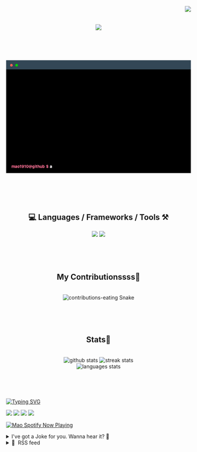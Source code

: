 <!-- VISITOR BADGE -->
<!-- https://github.com/hehuapei/visitor-badge -->

<img align="right" src="https://visitor-badge.laobi.icu/badge?page_id=mao1910.mao1910&left_color=%2379DAF9&right_color=%23FE6E96" />


<!-- TYPING SVG -->
<!-- https://github.com/DenverCoder1/readme-typing-svg -->

<h1 align="center">
    <img src="https://readme-typing-svg.herokuapp.com/?font=Righteous&size=35&center=true&vCenter=true&width=500&height=70&color=FE6E96&font=poppins&duration=5000&lines=Hi+There!+👋;+I'm+Mao!;" />
</h1>

<br/>

<!-- CODE/TERMINAL ABOUT ME -->
<h1 align="center">
<img src="./assets/terminal-5.gif" alt="Terminal" />
</h1>

<br/><br/><br/>


<!-- TECHNOLOGIES LOGOS -->
<!-- https://github.com/tandpfun/skill-icons -->

<h2 align="center">💻 Languages / Frameworks / Tools ⚒️</h2>
<div align="center">
    <img src="https://skillicons.dev/icons?i=javascript,typescript,angular,react,html,css,scss,bootstrap,cs,java,spring" />
    <img src="https://skillicons.dev/icons?i=flutter,firebase,supabase,mysql,git,github,gitlab,vscode,idea,maven,figma" />
</div>

<br/><br/><br/>


<!-- CONTRIBUTIONS SNAKE GAME -->
<!-- https://github.com/Platane/snk -->

<div align="center">
  <h2> My Contributionssss🐍 </h2>
  <br>
  <img alt="contributions-eating Snake" src="https://raw.githubusercontent.com/mao1910/mao1910/output/github-contribution-grid-snake.svg" />

  <!-- Four lines below suggested by Planate for Dark mode-->
  <picture>
  <source media="(prefers-color-scheme: dark)" srcset="github-snake-dark.svg" />
  <source media="(prefers-color-scheme: light)" srcset="github-snake.svg" />
  </picture>
  
  <br/><br/><br/>
</div>


<!-- GITHUB STATS -->
<!-- https://github.com/DenverCoder1/github-readme-streak-stats -->
<!-- https://github.com/anuraghazra/github-readme-stats -->
<!-- https://github-readme-stats-mao1910.vercel.app/ My own Vercel deployment-->

<h2 align="center"> Stats📝 </h2>
  <br>
<div align=center>
  <img width=429 src="https://github-readme-stats-mao1910.vercel.app/api?username=mao1910&count_private=true&show_icons=true&theme=dracula&rank_icon=github&hide=contribs&border_radius=10&border_color=79DAF9" alt="github stats"/>
  <img width=396 src="https://streak-stats.demolab.com/?user=mao1910&count_private=true&theme=dracula&currStreakNum=79DAF9&currStreakLabel=FE6E96&border_radius=10&border=79DAF9" alt="streak stats"/>
  <br/>
  <img src="https://github-readme-stats-mao1910.vercel.app/api/top-langs/?username=mao1910&layout=compact&theme=dracula&border_radius=10&size_weight=0.5&count_weight=0.5&border_color=79DAF9" alt="languages stats" />
</div>

<br/><br/><br/>


<!-- FOOTER -->
<!-- https://github.com/DenverCoder1/readme-typing-svg -->
<!-- https://readme-typing-svg.demolab.com/demo/ -->

<a href="https://git.io/typing-svg"><img src="https://readme-typing-svg.demolab.com?font=Poppins&pause=1000&color=FE6E96&width=535&lines=Thanks+for+dropping+by!;Feel+free+to+check+any+of+the+Socials+below+%F0%9F%91%87;Or+the+Joke+Of+The+Day+if+you're+down+for+a+giggle+%F0%9F%98%9D;Hope+to+see+you+again+%F0%9F%91%8A;Uh%3F+You're+still+here%3F;Well...+I'm+running+out+of+things+to+say...;Tell+you+what%2C+due+to+your+effort+and+perseverance%2C;I+shall+present+you+with+a+short+poem%3A;%22To+code%2C+or+not+to+code%2C+that+is+the+question%3A;Whether+'tis+nobler+in+the+IDE+to+debug;The+errors+and+issues+of+outrageous+software%2C;Or+to+take+up+the+keyboard+against+a+sea+of+bugs;And+by+coding%2C+end+them.%22;by+William+Shakespeare%2C+probably.+;Pretty+sure+that's+Hamlet's.;Alrighty%2C+this+has+been+fun.;But+I'll+restart+the+loop+now...+see+ya+soon!" alt="Typing SVG" /></a>


<!--  SOCIAL NETWORKS -->
<!-- https://github.com/alexandresanlim/Badges4-README.md-Profile -->

  <div> 
    <a href="https://www.deviantart.com/madeinkobaia/art/my-profile-is-under-construction-265626465" target="_blank"><img src="https://img.shields.io/badge/-LinkedIn-%230077B5?style=for-the-badge&logo=linkedin&logoColor=white" target="_blank"></a> <!-- ADD LINKEDIN PROFILE -->
    <a href = "https://www.nicepng.com/ourpic/u2q8o0t4t4r5o0r5_website-under-construction-png-graphic-transparent-website-under/"><img src="https://img.shields.io/badge/Portfolio-4285F4?style=for-the-badge&logo=Google-chrome&logoColor=white" target="_blank"></a> <!-- ADD PORTFOLIO WEBSITE -->
    <a href="https://discord.gg" target="_blank"><img src="https://img.shields.io/badge/Discord-7289DA?style=for-the-badge&logo=discord&logoColor=white" target="_blank"></a> <!-- ADD DISCORD -->
    <a href = "mailto:mao1910dev@gmail.com"><img src="https://img.shields.io/badge/Gmail-D14836?style=for-the-badge&logo=gmail&logoColor=white" target="_blank"></a>
  </div>


<!-- SPOTIFY PLAYING-->
<!-- https://github.com/novatorem/novatorem -->
<!-- https://spotify-now-playing-novatorem-git-main-mao1910.vercel.app/ My own Vercel deployment-->

[<img width=438px src="https://spotify-now-playing-git-main-mao1910.vercel.app//api/spotify/?border_color=FE6E96" alt="Mao Spotify Now Playing" />](https://open.spotify.com/user/31542et242zglhf42ydrtqgvuvde)


<!-- JOKE OF THE DAY -->
<!-- https://github.com/ABSphreak/readme-jokes -->
<!-- https://readme-jokes-git-master-mao1910.vercel.app/ My own Vercel deployment-->

<details>
<summary>I've got a Joke for you. Wanna hear it? 🙈</summary>

<br/>

 <tr>
 <td style="padding-top:4px"><img src = "https://readme-jokes-git-master-mao1910.vercel.app/api?&theme=dracula"></td>
 </tr>

</details>


<!-- RSS FEED -->
<!-- https://github.com/gautamkrishnar/blog-post-workflow -->

<details>
<summary>📕 &nbsp;RSS feed</summary>

<br/>

<!-- BLOG-POST-LIST:START -->
 #### - [What's new in Novu 0.19?](https://dev.to/novu/whats-new-in-novu-019-1pcc) 
 <details><summary>Article</summary> <p><strong>TL;DR:</strong> All you need to know about the latest Novu 0.19.0 release. Multi-tenancy management, bulk subscriber creation, override layouts and more!</p>

<h2>
  
  
  0.19 Release Updates
</h2>

<p>We're eager to showcase the latest features in our most recent release. Let's dive in and discover what's in store for you!</p>

<p><a href="https://res.cloudinary.com/practicaldev/image/fetch/s--4MlQCGXY--/c_limit%2Cf_auto%2Cfl_progressive%2Cq_auto%2Cw_800/https://github.com/novuhq/novu/assets/2946769/38f8c51d-4cf0-4789-93eb-e29d87df3e06" class="article-body-image-wrapper"><img src="https://res.cloudinary.com/practicaldev/image/fetch/s--4MlQCGXY--/c_limit%2Cf_auto%2Cfl_progressive%2Cq_auto%2Cw_800/https://github.com/novuhq/novu/assets/2946769/38f8c51d-4cf0-4789-93eb-e29d87df3e06" alt="giphy (2) (1)" width="500" height="280"></a></p>

<h2>
  
  
  Multi-tenancy Management
</h2>

<p>We are stoked to let you know that you can now manage tenants from the <a href="https://web.novu.co/tenants">UI</a> (Novu’s dashboard) and the <a href="[https://api.novu.co/api#/Tenants](https://api.novu.co/api#/Tenants)">API</a>.</p>

<p><a href="https://res.cloudinary.com/practicaldev/image/fetch/s--feVyJ6s2--/c_limit%2Cf_auto%2Cfl_progressive%2Cq_auto%2Cw_800/https://github.com/novuhq/novu/assets/2946769/85bd75ef-0b24-492b-8186-2365197302ff" class="article-body-image-wrapper"><img src="https://res.cloudinary.com/practicaldev/image/fetch/s--feVyJ6s2--/c_limit%2Cf_auto%2Cfl_progressive%2Cq_auto%2Cw_800/https://github.com/novuhq/novu/assets/2946769/85bd75ef-0b24-492b-8186-2365197302ff" alt="tenants-management (1)" width="800" height="568"></a></p>

<p>Self-hosted users need to add and turn on the <code>IS_MULTI_TENANCY_ENABLED</code> env flag to be able to manage tenants in their Novu installation.</p>

<h2>
  
  
  Tenants Usage in Workflows as Variables
</h2>

<p>With tenants feature now generally available, there are different ways you’ll be able to use it in your app depending on your use case.</p>

<p>One of those ways is using it as variables in your workflows and triggers. When triggering a notification using the events trigger endpoint, you can pass in a tenant property as a parameter like so:<br>
</p>

<div class="highlight js-code-highlight">
<pre class="highlight jsx"><code><span class="k">import</span> <span class="p">{</span> <span class="nx">Novu</span> <span class="p">}</span> <span class="k">from</span> <span class="dl">'</span><span class="s1">@novu/node</span><span class="dl">'</span><span class="p">;</span>

<span class="kd">const</span> <span class="nx">novu</span> <span class="o">=</span> <span class="k">new</span> <span class="nx">Novu</span><span class="p">(</span><span class="nx">process</span><span class="p">.</span><span class="nx">env</span><span class="p">.</span><span class="nx">NOVU_API_KEY</span><span class="p">);</span>

<span class="k">await</span> <span class="nx">novu</span><span class="p">.</span><span class="nx">trigger</span><span class="p">(</span><span class="dl">'</span><span class="s1">&lt;WORKFLOW_TRIGGER_ID&gt;</span><span class="dl">'</span><span class="p">,</span>
  <span class="p">{</span>
    <span class="na">to</span><span class="p">:</span> <span class="p">{</span>
      <span class="na">subscriberId</span><span class="p">:</span> <span class="dl">'</span><span class="s1">&lt;UNIQUE_SUBSCRIBER_IDENTIFIER&gt;</span><span class="dl">'</span><span class="p">,</span>
      <span class="na">email</span><span class="p">:</span> <span class="dl">'</span><span class="s1">john@doemail.com</span><span class="dl">'</span><span class="p">,</span>
      <span class="na">firstName</span><span class="p">:</span> <span class="dl">'</span><span class="s1">John</span><span class="dl">'</span><span class="p">,</span>
      <span class="na">lastName</span><span class="p">:</span> <span class="dl">'</span><span class="s1">Doe</span><span class="dl">'</span><span class="p">,</span>
    <span class="p">},</span>
    <span class="na">payload</span><span class="p">:</span> <span class="p">{</span>
      <span class="na">name</span><span class="p">:</span> <span class="dl">"</span><span class="s2">Hello World</span><span class="dl">"</span><span class="p">,</span>
      <span class="na">organization</span><span class="p">:</span> <span class="p">{</span>
        <span class="na">logo</span><span class="p">:</span> <span class="dl">'</span><span class="s1">https://happycorp.com/logo.png</span><span class="dl">'</span><span class="p">,</span>
      <span class="p">},</span>
    <span class="p">},</span>
     <span class="na">actor</span><span class="p">:</span> <span class="dl">"</span><span class="s2">actorId</span><span class="dl">"</span>
   <span class="na">tenant</span><span class="p">:</span> <span class="dl">"</span><span class="s2">tenantIdentifier</span><span class="dl">"</span>
  <span class="p">}</span>
<span class="p">);</span>
</code></pre>

</div>



<p><em>passing in tenant property when triggering a notification</em></p>

<p>The tenant can also be accessed in a workflow template like so:<br>
</p>

<div class="highlight js-code-highlight">
<pre class="highlight jsx"><code><span class="p">{{</span> <span class="nx">tenant</span><span class="p">.</span><span class="nx">data</span><span class="p">.</span><span class="nx">logo</span> <span class="p">}}</span>
</code></pre>

</div>



<p><em>accessing tenant properties in a workflow</em></p>

<h2>
  
  
  Bulk Subscriber Creation
</h2>

<p>This release also ships the wildly requested “bulk subscriber creation.” You’ll be able to create subscribers in bulk (up to 500 at once) using an <a href="https://docs.novu.co/api-reference/subscribers/bulk-create-subscribers">API endpoint</a>.</p>

<p><strong>Note:</strong> The bulk API is limited to 500 subscribers per request.<br>
</p>

<div class="highlight js-code-highlight">
<pre class="highlight jsx"><code><span class="k">await</span> <span class="nx">novu</span><span class="p">.</span><span class="nx">subscribers</span><span class="p">.</span><span class="nx">bulkCreate</span><span class="p">([</span>
      <span class="p">{</span>
        <span class="na">subscriberId</span><span class="p">:</span> <span class="dl">'</span><span class="s1">test-subscriber-1</span><span class="dl">'</span><span class="p">,</span>
        <span class="na">email</span><span class="p">:</span> <span class="dl">'</span><span class="s1">test-user@sd.com</span><span class="dl">'</span><span class="p">,</span>
        <span class="na">firstName</span><span class="p">:</span> <span class="dl">'</span><span class="s1">subscriber-1</span><span class="dl">'</span><span class="p">,</span>
        <span class="na">lastName</span><span class="p">:</span> <span class="dl">'</span><span class="s1">test-1</span><span class="dl">'</span><span class="p">,</span>
      <span class="p">},</span>
      <span class="p">{</span>
        <span class="na">subscriberId</span><span class="p">:</span> <span class="dl">'</span><span class="s1">test-subscriber-2</span><span class="dl">'</span><span class="p">,</span>
        <span class="na">email</span><span class="p">:</span> <span class="dl">'</span><span class="s1">test-user-2@sd.com</span><span class="dl">'</span><span class="p">,</span>
        <span class="na">firstName</span><span class="p">:</span> <span class="dl">'</span><span class="s1">subscriber-2</span><span class="dl">'</span><span class="p">,</span>
        <span class="na">lastName</span><span class="p">:</span> <span class="dl">'</span><span class="s1">test-2</span><span class="dl">'</span><span class="p">,</span>
      <span class="p">},</span>
      <span class="p">{</span>
        <span class="na">subscriberId</span><span class="p">:</span> <span class="dl">'</span><span class="s1">test-subscriber-3</span><span class="dl">'</span><span class="p">,</span>
      <span class="p">},</span>
    <span class="p">]);</span>
</code></pre>

</div>



<h2>
  
  
  Addition of Tags in Workflow Settings
</h2>

<p>We have added the ability to use tags in the workflow settings screen. </p>

<p>This change allows use cases where you need to group multiple workflows under the same tag, and then use it to filter subscriber preferences for example.</p>

<p><a href="https://res.cloudinary.com/practicaldev/image/fetch/s--yMEJQjg1--/c_limit%2Cf_auto%2Cfl_progressive%2Cq_auto%2Cw_800/https://github.com/novuhq/novu/assets/2946769/da0d5cf7-a471-41f4-a41d-c0bbac68b88b" class="article-body-image-wrapper"><img src="https://res.cloudinary.com/practicaldev/image/fetch/s--yMEJQjg1--/c_limit%2Cf_auto%2Cfl_progressive%2Cq_auto%2Cw_800/https://github.com/novuhq/novu/assets/2946769/da0d5cf7-a471-41f4-a41d-c0bbac68b88b" alt="taggs-workflow-settings (1)" width="800" height="477"></a></p>

<h2>
  
  
  Allow Override layout On Trigger
</h2>

<p>To override your assigned layout during a trigger event use the <code>layoutIdentifier</code> property, the layout specified will be used for all emails in the context of that trigger event.<br>
</p>

<div class="highlight js-code-highlight">
<pre class="highlight jsx"><code><span class="k">import</span> <span class="p">{</span> <span class="nx">Novu</span> <span class="p">}</span> <span class="k">from</span> <span class="dl">'</span><span class="s1">@novu/node</span><span class="dl">'</span><span class="p">;</span>

<span class="kd">const</span> <span class="nx">novu</span> <span class="o">=</span> <span class="k">new</span> <span class="nx">Novu</span><span class="p">(</span><span class="dl">'</span><span class="s1">&lt;NOVU_API_KEY&gt;</span><span class="dl">'</span><span class="p">);</span>

<span class="nx">novu</span><span class="p">.</span><span class="nx">trigger</span><span class="p">(</span><span class="dl">'</span><span class="s1">workflow-identifier</span><span class="dl">'</span><span class="p">,</span> <span class="p">{</span>
  <span class="na">to</span><span class="p">:</span> <span class="p">{</span>
    <span class="na">subscriberId</span><span class="p">:</span> <span class="dl">'</span><span class="s1">...</span><span class="dl">'</span><span class="p">,</span>
  <span class="p">},</span>
  <span class="na">payload</span><span class="p">:</span> <span class="p">{</span>
    <span class="na">attachments</span><span class="p">:</span> <span class="p">[</span>
      <span class="p">{</span>
        <span class="na">file</span><span class="p">:</span> <span class="nx">fs</span><span class="p">.</span><span class="nx">readFileSync</span><span class="p">(</span><span class="nx">__dirname</span> <span class="o">+</span> <span class="dl">'</span><span class="s1">/data/test.jpeg</span><span class="dl">'</span><span class="p">),</span>
        <span class="na">name</span><span class="p">:</span> <span class="dl">'</span><span class="s1">test.jpeg</span><span class="dl">'</span><span class="p">,</span>
        <span class="na">mime</span><span class="p">:</span> <span class="dl">'</span><span class="s1">image/jpg</span><span class="dl">'</span><span class="p">,</span>
      <span class="p">},</span>
    <span class="p">],</span>
  <span class="p">},</span>
  <span class="na">overrides</span><span class="p">:</span> <span class="p">{</span>
    <span class="na">layoutIdentifier</span><span class="p">:</span> <span class="dl">'</span><span class="s1">your-layout-identifier</span><span class="dl">'</span><span class="p">,</span>
  <span class="p">},</span>
<span class="p">});</span>

</code></pre>

</div>



<h2>
  
  
  Show Primary Providers on Workflow Nodes
</h2>

<p>Now you can see the primary provider of a channel in the nodes that show on the workflow editor. This gives you more context and better identification without extra clicks!</p>

<p><a href="https://res.cloudinary.com/practicaldev/image/fetch/s--Img9lYhG--/c_limit%2Cf_auto%2Cfl_progressive%2Cq_auto%2Cw_800/https://github.com/novuhq/novu/assets/2946769/b6b56afd-76aa-40ee-976b-01ca12ddfb42" class="article-body-image-wrapper"><img src="https://res.cloudinary.com/practicaldev/image/fetch/s--Img9lYhG--/c_limit%2Cf_auto%2Cfl_progressive%2Cq_auto%2Cw_800/https://github.com/novuhq/novu/assets/2946769/b6b56afd-76aa-40ee-976b-01ca12ddfb42" alt="Screenshot 2023-09-11 at 16 11 03" width="800" height="450"></a></p>

<h2>
  
  
  Enhanced Workflow Nodes Misconfiguration Error
</h2>

<p>Nodes and workflows will now display mis-configured workflows on the dashboard like so:</p>

<p><a href="https://res.cloudinary.com/practicaldev/image/fetch/s--wB6Wazj8--/c_limit%2Cf_auto%2Cfl_progressive%2Cq_auto%2Cw_800/https://github.com/novuhq/novu/assets/2946769/b96744f5-2978-4716-8564-82284c89701f" class="article-body-image-wrapper"><img src="https://res.cloudinary.com/practicaldev/image/fetch/s--wB6Wazj8--/c_limit%2Cf_auto%2Cfl_progressive%2Cq_auto%2Cw_800/https://github.com/novuhq/novu/assets/2946769/b96744f5-2978-4716-8564-82284c89701f" alt="Screenshot 2023-09-11 at 16 20 25" width="800" height="430"></a></p>

<h2>
  
  
  All Changes
</h2>

<p>You can find the full changelog on <a href="https://github.com/novuhq/novu/compare/v0.18.0...v0.19.0">GitHub</a>.</p>

<h2>
  
  
  Supercharged Docs
</h2>

<p>We revamped and rewrote our <a href="https://docs.novu.co">docs</a> to be better, faster and easily searchable. </p>

<p>With the <a href="https://docs.novu.co">new docs</a>, you can hit the ground running with the API endpoints directly from the <a href="https://docs.novu.co/api-reference/events/trigger-event">API reference</a> pages. </p>

<p>Please explore and give us your feedback. </p>

<h2>
  
  
  Conclusion
</h2>

<p><a href="https://web.novu.co">Sign up on Novu</a>, try it out &amp; let me know what you think about the new changes in the comments section.</p>

<p>If you want to contribute to OSS and make an impact, I believe it is a <a href="https://github.com/novuhq/novu">great place to start</a> &amp; build out amazing things.</p>

<p>Oh, remember to star the repo as well.🤩 See you in the next release! 🚀</p>

 </details> 
 <hr /> 

 #### - [Testμ 2023: Highlights From Day 2](https://dev.to/lambdatest/testm-2023-highlights-from-day-2-513p) 
 <details><summary>Article</summary> <p>At the end of Day 2 of the TestMu Conference 2023, we reflect on a day filled with learning and inspiration. From the first session to the final chat exchange, we experienced innovation and togetherness. Throughout the day, we explored various aspects of testing, including AI’s impact and automation’s development, led by industry experts. These discussions have left a lasting impact, inspiring us beyond our screens.</p>

<p>We’re ready to carry its lessons and inspiration as we conclude this exceptional day. The connections we’ve made and the insights we’ve gained will shape the path ahead, allowing us to shape the future of testing.</p>

<p>Let’s see some highlights from Day 2 of the TestMu Conference 2023.</p>

<h2>
  
  
  Welcome Note: Day 2 by Manoj Kumar
</h2>

<p><a href="https://in.linkedin.com/in/manoj9788">Manoj Kumar</a> greeted all the speakers and attendees with a warm welcome, infusing everyone with excitement as we were on the brink of commencing Day 2 of TestMu 2023.</p>

<p>As we delve into Day 2, everyone is encouraged to prepare for an even more captivating array of talks, sessions, and discussions. The schedule features various intriguing topics and esteemed speakers, including Maaret Pyhäjärvi, Paul Grizzaffi, Andrew Knight, Mathias Bynens, Christian Bromann, and our keynote speaker, Mahesh Venkataraman. The anticipation is palpable for the exclusive preview of the “Future of Quality Assurance” survey, reflecting the collective insights of our community and underscoring the significance of collaboration and shared viewpoints.</p>

<p>Regardless of whether attendees are seasoned testing professionals or embarking on their journey, the event promised something for everyone. The expectation was for further enlightening talks that delve deeper into the testing domain, panel discussions that explore diverse perspectives, and sessions meticulously designed to provide tangible takeaways, enhancing the attendees’ testing practices.</p>

<p>The contests, certification marathons, and #LambdaTestYourApps challenges were compelling opportunities to showcase your abilities and gain prominence in this dynamic community.</p>

<h2>
  
  
  Expanding the Horizon of Innovation in Testing by Mahesh Venkataraman
</h2>

<p>Over the last twenty years, there has been a significant transformation in testing processes and technology. However, the concept of innovative testing has revolved chiefly around test automation. Recently, AI-driven testing has gained popularity. But should innovation in testing be limited to only automation or AI-driven methods? Sometimes, the most valuable ideas come from outside the industry. Can we find inspiration from how other fields have transformed their products and practices? Can we extract and apply their core principles to testing?</p>

<p>This session by Mahesh encouraged contemplation by delving into how we can reshape, rethink, and reposition testing for the benefit of all stakeholders. By scrutinizing the challenges encountered in contemporary software delivery and capitalizing on innovation principles borrowed from various domains, we can visualize a testing future that adds extra value to everyone involved.</p>

<p><strong>Key Takeaways:</strong> Understanding the implicit and explicit challenges facing modern software delivery and how generic innovation principles can be applied to bring about a win-win for all — opening new career pathways for practitioners, creating business value for customers, and generating new revenue streams for tools and service providers.</p>

<p><strong>About the Speaker:</strong></p>

<p>With more than 34 years of experience in the Information Technology sector, <a href="https://in.linkedin.com/in/maheshvenkataraman">Mahesh Venkataraman</a> has held diverse roles encompassing technology management, service management, and business management.</p>

<h2>
  
  
  Panel Discussion: Evolution of Testing in the Age of DevOps
</h2>

<p>Software engineering teams have warmly embraced DevOps to achieve intelligent, swift, and daily shipping. Yet, the question remains: Does this guarantee confident shipping? Amid the DevOps era, continuous testing offers solutions and hurdles as testing methodologies evolve.</p>

<p>Our distinguished panel of industry luminaries engaged in a conversation about this evolution, shedding light on their contributions to aiding clients in overhauling their testing approaches through DevOps.</p>

<p>With approximately twenty years of software testing experience, <a href="https://in.linkedin.com/in/asmita-parab">Asmita Parab</a> is a seasoned professional dedicated to ensuring the delivery of top-notch software products. As Head of Testing at UST Product Engineering, she leads a team of skilled professionals, driving excellence in testing practices and guaranteeing software application reliability. Committed to continuous improvement, she stays updated with emerging testing trends, shaping industry best practices within the organization. Asmita’s expertise ensures high-quality standards for customers and organizational growth.</p>

<p><strong>About Panelists:</strong></p>

<ul>
<li><p>A Business and Technology leadership veteran with over two decades of experience, <a href="https://in.linkedin.com/in/bhushan-bagi-317103105">Bhushan Bagi</a> excels in scaling businesses and fostering high-performance teams. Currently overseeing Business for Quality Engineering at Wipro, he spearheads various aspects from Go-to-Market strategies to industry engagement. Bhushan’s transformational expertise spans multiple domains, making him a sought-after consultant for business and technology growth.</p></li>
<li><p><a href="https://ca.linkedin.com/in/harleen-bedi">Harleen Bedi</a>, a senior IT consultant, specializes in developing and selling IT offerings related to quality engineering and emerging technologies. She crafts and deploys QE strategies and innovations for enterprises, driving business objectives for clients. With her focus on AI, Cloud, Big Data, and more, Harleen is pivotal in aligning technology advancements with quality engineering.</p></li>
<li><p><a href="https://in.linkedin.com/in/mallika-fernandes">Mallika Fernandes</a> is an IT leader with an impressive 24-year innovation journey. As part of the Cloud First group at Accenture, she leads Quality Engineering innovation and automation, holding eleven patents for her pioneering work. Her passion for AI/ML and Cloud Quality transformation is reflected in her contributions.</p></li>
<li><p><a href="https://www.linkedin.com/in/vikul">Vikul Gupta</a>, the Head of NextGen CoE at Qualitest, a modern quality engineering company, boasts over twenty years of experience with Tier 1 companies. His expertise spans quality engineering transformation, NextGen solutions, and co-innovation with partners worldwide. With a robust technological background encompassing AI/ML, DevOps, Cloud, and more, Vikul brings domain-specific insights to the forefront of his leadership roles.</p></li>
</ul>

<h2>
  
  
  My Crafting Project Became a Critical Infrastructure by Elizabeth Zagroba
</h2>

<p>Frustrated with the usual testing process, Elizabeth developed an APIs Python script, built and deployed the app, and printed updates in the terminal. Initially addressing my immediate needs, it unexpectedly automated a manual step in our release process.</p>

<p>Other teams adopted it, expanding its functionality. She managed code submissions, even those she disagreed with, to keep things unblocked. Eventually, maintaining the code became burdensome, and she stopped. However, renewed interest sparked when a merge request came in, leading to collaborative improvements and the addition of tests. This rejuvenated her enthusiasm for maintaining the script, which had grown into a vital piece of infrastructure.</p>

<p><strong>Key Takeaways:</strong></p>

<ul>
<li><p>Good collaboration takes time and energy.</p></li>
<li><p>Small things for one use can grow into bigger things with many benefits.</p></li>
<li><p>Pick up the work for the skills you want to build.</p></li>
</ul>

<p><strong>About the Speaker:</strong><br>
<a href="https://nl.linkedin.com/in/ezagroba">Elizabeth</a> serves as the Quality Lead at Mendix in The Netherlands. Her role involves enhancing exploratory testing by orchestrating collaborative “mob” testing sessions, effectively addressing gaps, and ensuring that the “it should just work” principle holds true. She fosters a shared comprehension of projects, offers critical insights, and supports team members beyond formal management channels. Additionally, she adeptly crafts API tests and communicates proficiently in English, making her a key asset in ensuring quality and cohesion within the team.</p>

<h2>
  
  
  Let’s Play Rhetoric for All Things Testing by Maaret Pyhäjärvi
</h2>

<p>Remote screen sharing offers the platform for engaging in the intriguing Public Speaking Game called Rhetoric. In that adapted version, willing volunteers had the chance to take part during the session’s time frame, delivering concise two-minute talks focused on diverse testing aspects. Guided by dice rolls, players encountered a variety of speaking challenges.</p>

<ul>
<li><p><strong>TOPIC:</strong> Presented a framing word and six constraints to tailor the talk’s style.</p></li>
<li><p><strong>CHALLENGE:</strong> Introduced specific speaking constraints.</p></li>
<li><p><strong>QUESTION:</strong> Supplied audience prompts paired with six constraints.</p></li>
<li><p><strong>REFLECTION:</strong> Granted the opportunity to speak freely on any topic.</p></li>
<li><p><strong>CHOICE:</strong> Allowed participants to select from any of the four options mentioned.</p></li>
</ul>

<p><strong>About the Speaker:</strong><br>
In the past, <a href="https://fi.linkedin.com/in/maaret">Maaret Pyhäjärvi</a> showcased her expertise as an exceptional exploratory tester while holding the role of Development Manager at Vaisala. She displayed proficiency as a tester, (polyglot) programmer, speaker, author, and community facilitator.</p>

<h2>
  
  
  Staying Ahead In The Tech World by Rahul Parwal and Ajay Balamurugadas
</h2>

<p>During rapid technological changes, maintaining a competitive edge demands continuous updates. This talk delved into strategies that honed testing skills:</p>

<ul>
<li><p><strong>Building Your Toolkit:</strong> Understanding the value of a versatile toolkit and mastering tool selection amidst many options.</p></li>
<li><p><strong>Leveraging Social Media:</strong> Discovering how staying informed through social platforms amplifies professional prowess.</p></li>
<li><p><strong>Unlocking Automation:</strong> Exploring automation’s role, not solely in testing but also in daily tasks via micro tools.</p></li>
<li><p><strong>Personal Insights:</strong> Gaining pragmatic insights from speakers’ experiences in tool selection and testing.</p></li>
</ul>

<p><strong>Key Takeaways:</strong></p>

<ul>
<li><p><strong>Toolkit Significance:</strong> Learn to create a comprehensive toolkit with fitting tools.</p></li>
<li><p><strong>Social Media’s Edge:</strong> Uncover how staying connected online enhances your testing prowess.</p></li>
<li><p><strong>Automation Unveiled:</strong> Embrace automation’s power using micro tools.</p></li>
<li><p><strong>Practical Insights:</strong> Benefit from firsthand insights to thrive in the testing tech landscape.</p></li>
</ul>

<p><strong>About Speakers:</strong></p>

<ul>
<li><p><a href="https://in.linkedin.com/in/ajaybalamurugadas">Ajay Balamurugadas</a>, known as ‘ajay184f’ in the testing community, is a seasoned expert with extensive experience redefining testing methodologies. With a distinguished background, he has co-founded Weekend Testing, authored multiple insightful books, and holds the position of Senior Director, QE at GSPANN Technologies.</p></li>
<li><p><a href="https://in.linkedin.com/in/rahul-parwal">Rahul Parwal</a> is a proficient Software Tester and generalist. As a Senior Software Engineer at IFM Engineering in India, he specializes in testing IoT systems encompassing Unit, API, Web, and Mobile Testing. Fluent in C# and Python, Rahul’s expertise is well-rounded. He actively contributes to the testing community through various channels, sharing his insights on LinkedIn, Twitter, his blog, YouTube, and meetups.</p></li>
</ul>

<h2>
  
  
  Balancing the Test Pyramid, the AWS way!
</h2>

<p>The AWS team delved into their comprehensive testing approach, amalgamating hybrid UI and API testing with synthetic <a href="https://www.lambdatest.com/learning-hub/canary-testing?utm_source=devto&amp;utm_medium=organic&amp;utm_campaign=sept_14&amp;utm_term=bw&amp;utm_content=learning_hub">canary testing</a>.</p>

<p>Their methodology responded to the challenge of balancing test coverage and efficiency while maintaining superior quality. Practical techniques and frameworks employed by AWS teams seamlessly integrated UI and API testing, boosting coverage across the software stack.</p>

<p>Additionally, they showcased the application of synthetic canary testing, putting real-world scenarios to the test in production to ensure operational excellence (OE) metrics coverage. By simulating actual production traffic and comparing outcomes with established benchmarks, anomalies, and potential issues were proactively identified, reinforcing system reliability and scalability.</p>

<p><strong>Key Takeaways:</strong></p>

<ul>
<li><p><strong>Hybrid Testing Approach:</strong> The AWS team’s hybrid testing approach, blending UI and API testing, struck a balance between test coverage and efficiency.</p></li>
<li><p><strong>Expanded Test Coverage:</strong> Understanding how AWS leveraged hybrid testing to simultaneously validate user interface interactions and backend functionality, enhancing test coverage.</p></li>
<li><p><strong>Operational Excellence:</strong> Gaining insights into leveraging synthetic canary testing to fortify your organization’s testing endeavors for system reliability and availability.</p></li>
<li><p><strong>Practical Insights:</strong> Exploring the tools and frameworks that AWS teams employed in implementing the hybrid UI and API testing strategy, with actionable techniques for enhancing personal testing strategies.</p></li>
</ul>

<p><strong>About the Speaker:</strong></p>

<p><a href="https://www.linkedin.com/in/min-xu-45b7315">Min Xu</a> possessed substantial expertise, showcasing a robust background in quality and engineering. In her recent role as the Manager of engineering teams at AWS, her influence was significant. With over 15 years of industry experience, she contributed to Amazon’s pursuit of product quality and customer satisfaction over her five-year tenure there. Min Xu held multiple positions in quality and engineering management throughout her career.</p>

<h2>
  
  
  Expect to Inspect — Performing Code Inspections on Your Automation by Paul Grizzaffi
</h2>

<p>Automation development is indeed a form of software development. Regardless of using drag-and-drop or record-and-playback tools, there’s code running behind the scenes.</p>

<p>Treating automation as software development is essential to avoid pitfalls. Just as in software development, code inspection plays a crucial role. In this session, Paul Grizzaffi explained the importance of code inspections for automation, highlighting differences from product software reviews and sharing real-life issues discovered during these assessments.</p>

<p><strong>Key Takeaways:</strong></p>

<ul>
<li><p>Value of Inspections</p></li>
<li><p>Business-Driven Inspection Approach</p></li>
<li><p>Utilization of Tools</p></li>
<li><p>Illustrative Examples</p></li>
</ul>

<p><strong>About the Speaker:</strong></p>

<p><a href="https://www.linkedin.com/in/paulgrizzaffi">Paul Grizzaffi</a>, a Senior Automation Architect at Vaco, is passionate about his expertise in technology solutions for testing, QE, and QA realms. His role spans automation assessments, implementations, and contributions to the broader testing community.</p>

<p>An accomplished speaker and writer, Paul has presented at local and national conferences and is associated with Software Test Professionals and STPCon. He holds advisory roles and memberships in industry boards such as the Advanced Research Center for Software Testing and Quality Assurance (STQA) at UT Dallas.</p>

<h2>
  
  
  Test Observability — A Paradigm Shift from Automation to Autonomous to Deep Observability by Vijay Kumar Sharma
</h2>

<p>The software industry has witnessed several transformations over time, often encountering disruptions every five years. Software testing, too, remained connected to the latest trends and technologies. Testing strategies aligned with agile development, rapid deployments, and heightened customer expectations for reliability and user-friendly interfaces. Like business logic, they grew swiftly and dependably.</p>

<p>Quality engineering (QE) processes evolved from test automation to autonomous testing, and the recent session delved into a new growth requirement: test observability. Test observability involved extracting continuous insights from automation infrastructure to guide decisions about product stability, reliability, and speed gaps in constant deployment. It also streamlined resource allocation for tests, providing a holistic system view through automated testing.</p>

<p><strong>Key Takeaways:</strong> In the recently concluded session, the focus remained on value-driven testing achieved through optimal technology utilization for informed decision-making and intelligent execution.</p>

<p><strong>About the Speaker:</strong></p>

<p><a href="https://in.linkedin.com/in/ripple4it">Vijay</a> boasts over 18 years of experience in Quality Engineering, primarily affiliated with Adobe and Sumologic. He has showcased his expertise by speaking at numerous testing conferences across India. He intend to propose a session titled ‘Test Observability and Its Significance in the Current Landscape of Rapidly Evolving Tech Enterprises.’</p>

<h2>
  
  
  Advanced Strategies for Rest API Testing by Julio de Lima
</h2>

<p>Were you tired of the oversimplified view of Rest API testing? Let’s dive deeper and explore advanced strategies. He covered areas like contract testing, architecture style adherence, security, and more. Expect tools and tips to elevate your Rest API testing game, gaining insights into complex components. Gain skills to define tailored testing techniques, enhancing efficiency in planning and strategies.</p>

<p><strong>Key Takeaways</strong></p>

<ul>
<li><p>Julio comprehensively covered crucial facets of Rest API testing, encompassing contract testing, backwards compatibility testing, adherence to Rest architecture style validation, token structure evaluation, Rest API heuristic testing, external service simulation, security testing, and performance testing.</p></li>
<li><p>He elaborated on the significance of each topic, detailing the steps for each type of testing, highlighting applicable tools, and offering illustrative examples for better comprehension.</p></li>
</ul>

<p><strong>About the Speaker:</strong></p>

<p><a href="https://www.linkedin.com/in/juliodelimas/en">Júlio de Lima</a> is a specialist in Software Testing with 13 years of experience. Júlio has a Bachelor’s Degree in Software Engineering, a specialization in Teaching in Higher Education, and a Master’s Degree in Electrical and Computational Engineering with a focus on Testing and Artificial Intelligence.</p>

<h2>
  
  
  A Live Intro to Python Testing by Andrew Knight
</h2>

<p>Python proved itself as an exceptional language for test automation, celebrated for its concise syntax and extensive package library. In the recently concluded session, he guided participants through the realm of Python-driven testing via live coding — an interactive experience without slides! The spotlight was on project setup with pytest and Playwright, crafting unit, API, and UI tests collaboratively. As the session concluded, attendees were well-prepared to embark on their own test automation journey with Python, armed with additional resources for further learning.</p>

<p><strong>About the Speaker:</strong></p>

<p><a href="https://www.linkedin.com/in/andrew-leland-knight">Andrew Knight</a>, also known as “Pandy,” is the Automation Panda. He’s a software quality champion who loves to help people build better-quality software. An avid supporter of open-source software, Pandy is a Playwright Ambassador and the lead developer for Boa Constrictor, the .NET Screenplay Pattern.</p>

<h2>
  
  
  Open Source for Fun and Profit: Opportunities for Personal and Professional Growth
</h2>

<p>Irrespective of your skill level, open-source projects presented distinctive avenues for knowledge-sharing and mutual learning. From crafting documentation to bug fixes and feature additions, dedicating time to open-source initiatives, you yielded short-term and lasting rewards. Did you desire to explore a new language or technology but need help determining where to begin? Or you aimed to refine your abilities and gain valuable insights from project maintainers.</p>

<p>The prospect of putting yourself out there could be daunting, but the rewards of expanding your network and expertise were invaluable. In the recently concluded session, the example of a Bitcoin open-source ecosystem illustrated that opportunities abound for everyone.</p>

<p><strong>Key Takeaways</strong></p>

<ul>
<li><p>**Emphasis on Collaboration and Innovation: **The session highlighted the significance of open source in fostering collaboration and driving innovation.</p></li>
<li><p><strong>Identifying Contribution Opportunities:</strong> Attendees learned how to identify active and well-maintained open-source projects to contribute to, enhancing their engagement in the community.</p></li>
<li><p>**Understanding Open Source Stacks: **The session provided insights into the composition and characteristics of open source stacks.</p></li>
</ul>

<p><strong>About the speaker</strong><br>
<a href="https://www.linkedin.com/in/knorrium">Felipe</a> has been in the tech industry for almost twenty years and has been a Senior Software Engineer in Test at Netflix for the past six, where he helps build the UI delivered to millions of Smart TVs and other streaming devices around the world.</p>

<h2>
  
  
  Chrome ❤️ Testing
</h2>

<p>The presented talk provided an overview of the recent initiatives undertaken by the Chrome team to enhance support for testing and automation scenarios. The focus delved into “Chrome for Testing” and the newly introduced Headless mode of Chrome. This information was shared in a past session.</p>

<p><strong>About the speaker</strong></p>

<p><a href="https://de.linkedin.com/in/mathiasbynens">Mathias</a> is a web standards enthusiast from Belgium who currently works on Chrome DevTools. He likes HTML, CSS, JavaScript, Unicode, performance, and security.</p>

<h2>
  
  
  Quality in Digital Transformation
</h2>

<p>In the concluded panel discussion, titled ‘Quality in Digital Transformation,’ the panelist delved into the interconnectedness of quality and digital transformation. Esteemed leaders across various industries shared their perspectives on upholding standards, ensuring smooth user experiences, and mitigating risks in a dynamically shifting technological landscape. They provided insights into establishing and maintaining quality processes conducive to agile transformation and securing digital assets.</p>

<p>Furthermore, the discussion explored harnessing data-driven decision-making to oversee quality and performance, and the strategies to ensure quality assurance and compliance in the digital realm. The panel shed light on how quality assurance is pivotal in driving successful digital transformation for businesses.</p>

<p><strong>About Panelists:</strong></p>

<ul>
<li><p>With over 15 years of experience in the technology industry, <a href="https://www.linkedin.com/in/anish-ohri-32924024">Anish Ohri</a> has played a vital role in advancing various innovative products and solutions across diverse domains, including Publishing, Finance, Multimedia, e-commerce, Gaming, and Enterprise Software.</p></li>
<li><p><a href="https://in.linkedin.com/in/manishmitra">Manish</a> is a Quality Engineering enthusiast known for his expertise in developing and deploying quality software. He has actively contributed to open-source projects like Puppeteer and Playwright and advocates for balanced testing strategies. His discussions revolve around testing event-driven systems, GRPC constructs, and Contract Testing.</p></li>
<li><p><a href="https://www.linkedin.com/in/tlemmonds">Todd Lemmonds</a> has over 20 years of experience. He is a visionary in software quality assurance. He champions early and frequent testing, driving his shift-left testing strategies. Todd emphasizes tester involvement during story refinement, integration of appropriate tests into automated pipelines, and the right test types at suitable development stages. His mission is to create an environment where testers thrive and enhance skills for modern software development.</p></li>
<li><p><a href="https://www.linkedin.com/in/robertanthonygonzalez">Robert Gonzalez</a> is Vice President of Engineering at SugarCRM, a prominent CRM software company. His role involves steering engineering initiatives and fostering innovation within the CRM realm. Robert leads a skilled team and contributes significantly to developing and enhancing SugarCRM’s top-tier products, ensuring superior quality, functionality, and customer contentment.</p></li>
<li><p>As Director of Quality at Hudl, <a href="https://uk.linkedin.com/in/seemaprabhu">Seema Prabhu</a> drives a quality-centric culture and sets up high-performance teams. With a passion for quality and years of experience, she excels in leadership, process establishment, coaching, and mentoring. Seema advocates for efficient testing and shares her expertise through speaking engagements at meetups and conferences.</p></li>
</ul>

<h2>
  
  
  Component Testing with WebdriverIO
</h2>

<p>An informative session emphasized the growing significance of web component testing in the rapidly evolving landscape of front-end frameworks. The session shed light on how testing individual UI components has become a pivotal aspect of testing stacks, offering the advantage of thoroughly examining various features within an element. Doing so effectively reduces the reliance on end-to-end tests, which are generally slower to run.</p>

<p>The session, hosted by Christian Bromann, the Founding Engineer at Stateful, delved into these novel browser runner capabilities. Through engaging live demonstrations, attendees were treated to firsthand experiences of testing components in various popular frameworks, including Vue, Svelte, React, and Preact. The session showcased the remarkable ease and efficiency with which component testing can now be approached.</p>

<p><strong>About the speaker</strong></p>

<p><a href="https://www.linkedin.com/in/christian-bromann/en">Christian Bromann</a> is a Full-stack Engineer passionate about Open Source and Open Standards. Driven individual with the ability to adapt to any situation and proven potential to grow self and others. He is a quality-focused engineer with a background in automation technologies and test-driven development.</p>

<h2>
  
  
  Test Automation with SWAG
</h2>

<p>This enlightening session addressed the crucial matter of how to effectively supply automation frameworks with an unending stream of test data. The session explored a range of solutions, including both traditional and emerging tools, that cater to the test data-driven approach. Among these, a prevalent method involves storing all input values within storage files like CSV, YAML, JSON, and more. Another viable option includes harnessing the capabilities of databases, and offering resolutions to various challenges while meeting the dynamic variable requirements for automated scripting.</p>

<p>A noteworthy highlight of the session was the introduction of an innovative API cloud solution. This solution simplifies the process of interfacing with multiple databases, eliminating the need for integrating drivers into various automation frameworks. Attendees were presented with a seamless way to establish communication with different databases, streamlining the process without the hassle of managing multiple drivers. The session successfully conveyed how this solution enhances the efficiency and flexibility of automation frameworks.</p>

<p><strong>Key Takeaways</strong></p>

<ul>
<li>The session included insights into data-driven automation testing, the utilization of dynamic test data, the diversification of databases, and the importance of documenting test data.</li>
</ul>

<p><strong>About the speaker</strong></p>

<p><a href="https://www.linkedin.com/in/garvit-chandna">Garvit Chandna</a> is Head of Test Engineering at Equinox with 14 years of experience in handling globally distributed automation and manual test engineering teams. Wide experience in management and architecting complex automation frameworks.</p>

<h2>
  
  
  Wrapping up Day 2!
</h2>

<p>A warm and sincere thank you to our esteemed speakers who have significantly contributed to shaping the success of Day 2 at TestMu 2023. The event was executed meticulously, showcasing insights from experienced speakers spanning the global testing community.</p>

<p>As we bring Day 2 to a close, we invite all to join us for Day 3, where the momentum of productivity and innovation continues unabated. Together, let’s delve into novel testing paradigms, actively engage with our community, and collectively define the future of testing.</p>

<p>For those who have been with us since the inception of Test Conference 2022, your unwavering support has been truly invaluable. Let’s continue the journey towards a world with minimal bugs, embracing the testing revolution by securing your spot at the LambdaTest TestMu Conference 2023.</p>

<p>Become a trailblazer in shaping the testing landscape. Your participation remains pivotal as we stride into Day 3, navigating the currents of technology and propelling meaningful change. We extend our heartfelt gratitude for your involvement in this remarkable event. Anticipating another extraordinary day ahead!</p>

<p>Stay inquisitive, stay engaged, and wholeheartedly embrace the future of testing!</p>

 </details> 
 <hr /> 

 #### - [Музыкальный discord бот Kai'Sa](https://dev.to/edexade/muzykalnyi-discord-bot-kaisa-1p24) 
 <details><summary>Article</summary> <h2>
  
  
  🎵 Добро пожаловать в мир музыки с "Кайсой из К/DA"! 🎵
</h2>

<p>🎧 Познакомьтесь с вашим новым музыкальным спутником, который перенесет вас в мир магии и музыки, как это делают Кайсы из K/DA! Наш бот - это не просто музыкальный бот, это настоящий артист, создающий уникальную атмосферу на вашем сервере Discord.</p>

<p>✨ Почему выбрать именно нас:</p>

<ul>
<li><strong>Поддержка всех ВК песен, альбомов и плейлистов</strong></li>
<li>🎶 Бескрайний музыкальный опыт: Наш бот предоставляет доступ к миллионам треков самых разных жанров. От хип-хопа до классики, от K-Pop до рок-н-ролла - у нас есть всё!</li>
<li>🤖 Интуитивный интерфейс управления: Наш бот прост в использовании, даже если вы новичок в Discord. Управление музыкой - это легко!</li>
<li>🌟 Поддержка текстовых и голосовых команд: Вы можете управлять музыкой, даже не выходя из голосового чата!</li>
</ul>

<p>🎉 Присоединяйтесь к нам и окунитесь в мир музыки и развлечений, напоминающий невероятные выступления Кайсы из K/DA на большой сцене! Наслаждайтесь звуками и создавайте незабываемые моменты на своем сервере Discord с музыкальным ботом "Кайса из К/DA"! 🎶💃🎤</p>

<h2>
  
  
  Не терпится начать?)
</h2>

<h3>
  
  
  Дискорд:
</h3>

<h3>
  
  
  <a href="https://discord.com/oauth2/authorize?client_id=1147834135918956577&amp;permissions=0&amp;scope=bot%20applications.commands"><u>Нажмите, чтобы добавить бота к себе на сервер</u></a>
</h3>

<h3>
  
  
  GitHub:
</h3>

<h3>
  
  
  <a href="https://github.com/issamansur/KaiSa"><u>Нажмите, чтобы посмотреть начинку и сказать, что это <del>говнокод</del></u></a>
</h3>

<h2>
  
  
  Команды
</h2>

<ul>
<li>✅ - готово</li>
<li>⌛ - в процессе</li>
<li>❌ - в планах</li>
</ul>

<div class="table-wrapper-paragraph"><table>
  <tr>
    <td><b>Команды управления ботом</b></td>
    <td><b>Команды управления аккаунтом пользователя</b></td>
  </tr>
  <tr>
    <td>✅ /ping</td>
    <td>✅ /register</td>
  </tr>
  <tr>
    <td>⌛ /help</td>
    <td>✅ /unregister</td>
  </tr>
  <tr>
    <td>✅ /report</td>
    <td>✅ /auth [id гильдии] [логин/телефон] [пароль]</td>
  </tr>
</table></div>

<div class="table-wrapper-paragraph"><table>
  <tr>
    <td><b>Команды поиска и воспроизведения музыки</b></td>
    <td><b>Команды управления воспроизведением музыки</b></td>
  </tr>
  <tr>
    <td>✅ /search [название/автор песни]</td>
    <td>✅ /list</td>
  </tr>
  <tr>
    <td>✅ /search-album [название плейлиста (исполнителя)]</td>
    <td>✅ /repeat [OFF | ONE | ALL]</td>
  </tr>
  <tr>
    <td>✅ /search-playlist [название плейлиста (пользователя)]</td>
    <td>✅ /skip</td>
  </tr>
  <tr>
    <td>⌛ Soon...</td>
    <td>✅ /quit</td>
  </tr>
</table></div>

<h2>
  
  
  Что мы кокодили, кокожим и будем кокодить:
</h2>

<h3>
  
  
  Общее:
</h3>

<ul>
<li>✅ Воспроизведение и интерактивность с голосовыми каналами</li>
<li>✅ Интеграция <code>vkpymusic</code> для доступа к аудио и плейлистам</li>
<li>✅ Работа с аудио</li>
<li>✅ СКАЧИВАНИЕ!!!</li>
<li>✅ Работа с плейлистами</li>
</ul>

<h3>
  
  
  Очередь треков:
</h3>

<ul>
<li>✅ Своя очередь для каждой группы</li>
<li>✅ Очередь треков (синхронная)</li>
<li>❌ Очередь асинхронная (с использованием <code>asyncio.Queue</code> или иначе)</li>
</ul>

<h3>
  
  
  Токены VK API:
</h3>

<ul>
<li>✅ Сохранение <code>API</code> токенов для каждой гильдии/сервера</li>
<li>✅ Автоматическое переподключение сервиса вместо <code>/register</code>
</li>
<li>❌ Проверка валидности <code>API</code> токена</li>
</ul>

<h3>
  
  
  Прочее:
</h3>

<ul>
<li>⌛ Редизайн и правки</li>
<li>⌛ Документация и комментарии к коду</li>
<li>⌛ Тестирование и отладка</li>
</ul>

<h3>
  
  
  Возможное и невозможное:
</h3>

<ul>
<li>❌ Дополнительные функции для управления плейлистами</li>
<li>❌ Интеграция с другими музыкальными сервисами</li>
<li>❌ Работоспособность на 100%</li>
</ul>

 </details> 
 <hr /> 

 #### - [Create an entry approval workflow with Statamic Revisions](https://dev.to/visuellverstehen/create-an-entry-approval-workflow-with-statamic-revisions-4gnc) 
 <details><summary>Article</summary> <p>When managing entries in your Statamic application that gather external data, such as from APIs, you may find it necessary to implement a data control step before publication. Statamic offers a useful tool for this purpose known as the revisions feature, specifically focusing on <strong>working copies</strong>.</p>

<p>In the following sections, I'll guide you through the process of creating an Approval Mechanism for Statamic.</p>

<p>This article is structured as follows:</p>

<ul>
<li>Who is this article for?</li>
<li>What we are about to do</li>
<li>Let's bring in the data!</li>
<li>Let authors know that there's something to review</li>
<li>Create a feedback form</li>
<li>Tracking feedback and dates</li>
<li>Handling publication</li>
<li>Conclusion</li>
</ul>

<h2>
  
  
  Who is this article for?
</h2>

<p>This article is primarily aimed at Statamic developers who are already acquainted with Statamic's core concepts and have a basic understanding of PHP and Laravel. To fully comprehend and implement the Approval Mechanism discussed here, readers should be familiar with key Statamic elements like entries and blueprints.</p>

<p>Additionally, a basic grasp of Vue.js for handling user interface components and API integration knowledge will prove beneficial in following concepts presented in this article.</p>

<p>I would recommended that you also have a basic understanding of <a href="https://statamic.dev/extending">extending Statamic</a>, but if you're new to this, it's a good idea to explore those concepts beforehand for a smoother learning experience.</p>

<p>You need <strong>Statamic Pro</strong> to enable the revisions feature.</p>

<h2>
  
  
  What we are about to do
</h2>

<p>In this article, our primary objective is to create an Approval Mechanism within Statamic, emphasizing the process of managing entries and enabling a structured review and feedback workflow. While we briefly touch on data import as context, our main focus lies in developing this mechanism. We'll explore how to efficiently flag entries as 'Needs Review,' facilitate feedback from CMS authors through a built-in feedback form, and dynamically update entry statuses for better organization.</p>

<p>Additionally, we'll demonstrate how to log feedback and maintain feedback history as part of this comprehensive solution. For illustration, we'll use a 'persons' collection where each person is associated with a unique 'external_service_id,' linking them to external data sources.</p>

<h2>
  
  
  What's a working copy?
</h2>

<p>Working copies serve as a <strong>temporary version</strong> of an entry, generated when you edit and save an existing entry. You then have the option to create a revision or proceed with publication. Should you opt for a revision or publication, the working copy will be discarded. Conversely, choosing to save your changes ensures that the working copy is promptly updated.</p>

<p>By default working copies are saved inside the revisions folder. The path can be set in the <code>config/statamic/revisions.php</code> file. By default it's set to <code>storage_path('statamic/revisions')</code>.</p>

<h2>
  
  
  Let's bring in the data!
</h2>

<p>We assume we already have some existing persons in our collection. Inside our import method we want to update or create a working copy of each entry.<br>
</p>

<div class="highlight js-code-highlight">
<pre class="highlight php"><code><span class="k">foreach</span> <span class="p">(</span><span class="nv">$personEntries</span> <span class="k">as</span> <span class="nv">$personEntry</span><span class="p">)</span> <span class="p">{</span>
    <span class="k">if</span> <span class="p">(</span><span class="nv">$personEntry</span><span class="o">-&gt;</span><span class="nf">hasWorkingCopy</span><span class="p">())</span> <span class="p">{</span>
        <span class="c1">// Update working copy</span>
    <span class="k">else</span> <span class="p">{</span>
        <span class="c1">// Create working copy</span>
    <span class="p">}</span>
<span class="p">}</span>
</code></pre>

</div>



<p>Now let's implement these methods. We are assuming that the <strong>new data</strong> comes in an array that represents the data structure of our person blueprint. For example:<br>
</p>

<div class="highlight js-code-highlight">
<pre class="highlight php"><code><span class="nv">$newData</span> <span class="o">=</span> <span class="p">[</span>
    <span class="s1">'name'</span> <span class="o">=&gt;</span> <span class="s1">'Smeagol'</span><span class="p">,</span>
    <span class="s1">'diet'</span> <span class="o">=&gt;</span> <span class="s1">'juicy sweet fish'</span><span class="p">,</span>
    <span class="s1">'job_title'</span> <span class="o">=&gt;</span> <span class="s1">'Tourist Guide'</span><span class="p">,</span>
<span class="p">];</span>
</code></pre>

</div>



<p><strong>Creating</strong> the working copy<br>
</p>

<div class="highlight js-code-highlight">
<pre class="highlight php"><code><span class="k">function</span> <span class="n">createWorkingCopy</span><span class="p">(</span><span class="kt">Entry</span> <span class="nv">$entry</span><span class="p">,</span> <span class="kt">array</span> <span class="nv">$data</span><span class="p">)</span>
<span class="p">{</span>
    <span class="c1">// Set the new data</span>
    <span class="k">foreach</span> <span class="p">(</span><span class="nv">$data</span> <span class="k">as</span> <span class="nv">$key</span> <span class="o">=&gt;</span> <span class="nv">$value</span><span class="p">)</span> <span class="p">{</span>
        <span class="nv">$entry</span><span class="o">-&gt;</span><span class="nf">set</span><span class="p">(</span><span class="nv">$key</span><span class="p">,</span> <span class="nv">$value</span><span class="p">);</span>
    <span class="p">}</span>

    <span class="c1">// Create a working copy from the entry</span>
    <span class="nv">$workingCopy</span> <span class="o">=</span> <span class="nv">$entry</span><span class="o">-&gt;</span><span class="nf">makeWorkingCopy</span><span class="p">();</span>

    <span class="c1">// Save the working copy</span>
    <span class="nv">$workingCopy</span><span class="o">-&gt;</span><span class="nf">save</span><span class="p">();</span>
<span class="p">}</span>
</code></pre>

</div>



<p><strong>Updating</strong> the working copy is a little more complicated since the data can't be set directly on the working copy. We have to get the data from the working copy, update it and then save it again.<br>
</p>

<div class="highlight js-code-highlight">
<pre class="highlight php"><code><span class="k">function</span> <span class="n">updateWorkingCopy</span><span class="p">(</span><span class="kt">Entry</span> <span class="nv">$entry</span><span class="p">,</span> <span class="kt">array</span> <span class="nv">$newData</span><span class="p">)</span>
<span class="p">{</span>
    <span class="c1">// Get current data from the data attribute and merge it with the new data.</span>
    <span class="nv">$currentData</span> <span class="o">=</span> <span class="nv">$entry</span><span class="o">-&gt;</span><span class="nf">workingCopy</span><span class="p">()</span><span class="o">-&gt;</span><span class="nf">attribute</span><span class="p">(</span><span class="s1">'data'</span><span class="p">);</span>
    <span class="nv">$updatedData</span> <span class="o">=</span> <span class="p">[</span><span class="mf">...</span><span class="nv">$currentData</span><span class="p">,</span> <span class="mf">...</span><span class="nv">$newPureData</span><span class="p">];</span>

    <span class="nv">$entry</span>
        <span class="o">-&gt;</span><span class="nf">workingCopy</span><span class="p">()</span>
        <span class="o">-&gt;</span><span class="nf">attribute</span><span class="p">(</span><span class="s1">'data'</span><span class="p">,</span> <span class="nv">$updatedData</span><span class="p">)</span>
        <span class="o">-&gt;</span><span class="nf">save</span><span class="p">();</span>
<span class="p">}</span>
</code></pre>

</div>



<p>So, at the moment, we always create or update a working copy and overwrite a possible existing one. In this case, that's okay, but you may want to check if there is already a working copy, and if so, create a new revision instead of overwriting the working copy. But that results in potentially a lot of revisions. So you have to decide what's best for you. I will only cover the working copy case here.</p>

<p>Additionally, you should have a field in your entries blueprint where you save the last imported date to check if the incoming data is newer than the last import. If not, you can skip the entry. That, of course, presupposes that your external data also provides some kind of 'updated_at' field.</p>

<h2>
  
  
  Let authors know that there's something to review
</h2>

<p>What we did before is basically everything you need to have a simple approval mechanism where new data gets saved inside a working copy to be reviewed. But we want to give the CMS authors a hint that there is something to review. We will do this by adding a status field.</p>

<p>What we need is a custom field type that we can use in our blueprint. I won't go into detail here about how to create a custom field type. You can read about it in the <a href="https://statamic.dev/extending/fieldtypes">Statamic documentation</a>.</p>

<p>We will create a custom field type called 'approval_status' that will have three possible values: 'needs_review,' 'approved,' and 'feedback_sent.'</p>

<p>We will add some methods to our ApprovalStatus.php fieldtype class to check the status.<br>
</p>

<div class="highlight js-code-highlight">
<pre class="highlight php"><code><span class="k">public</span> <span class="k">function</span> <span class="n">preProcessIndex</span><span class="p">(</span><span class="nv">$data</span><span class="p">)</span>
<span class="p">{</span>
    <span class="k">return</span> <span class="nv">$this</span><span class="o">-&gt;</span><span class="nf">getStatus</span><span class="p">();</span>
<span class="p">}</span>

<span class="k">public</span> <span class="k">function</span> <span class="n">preload</span><span class="p">()</span>
<span class="p">{</span>
    <span class="k">return</span> <span class="nv">$this</span><span class="o">-&gt;</span><span class="nf">getStatus</span><span class="p">();</span>
<span class="p">}</span>

<span class="k">protected</span> <span class="k">function</span> <span class="n">getStatus</span><span class="p">():</span> <span class="kt">array</span>
<span class="p">{</span>
    <span class="nv">$entry</span> <span class="o">=</span> <span class="nv">$this</span><span class="o">-&gt;</span><span class="nf">field</span><span class="p">()</span><span class="o">-&gt;</span><span class="k">parent</span><span class="p">();</span>

    <span class="k">return</span> <span class="nc">ApprovalStatus</span><span class="o">::</span><span class="nf">get</span><span class="p">(</span><span class="nv">$entry</span><span class="p">);</span>
<span class="p">}</span>
</code></pre>

</div>



<p>As you can see, it can be better to outsource the logic to a separate class. We will create an ApprovalStatus class that will have a static method to get the status. This method will use a variable <code>$feedbackDate</code>. This variable will be set when the CMS author gives feedback and deleted when the working copy is published. We will cover this later.</p>

<p>Here's a little diagram that visually explains the logic behind the status check:</p>

<p><a href="https://res.cloudinary.com/practicaldev/image/fetch/s--2QW8X5-1--/c_limit%2Cf_auto%2Cfl_progressive%2Cq_auto%2Cw_800/https://dev-to-uploads.s3.amazonaws.com/uploads/articles/8nxdpy58dxq30m44tqp1.png" class="article-body-image-wrapper"><img src="https://res.cloudinary.com/practicaldev/image/fetch/s--2QW8X5-1--/c_limit%2Cf_auto%2Cfl_progressive%2Cq_auto%2Cw_800/https://dev-to-uploads.s3.amazonaws.com/uploads/articles/8nxdpy58dxq30m44tqp1.png" alt="The logic behind the approval status" width="800" height="453"></a></p>

<p>… and the corresponding code:<br>
</p>

<div class="highlight js-code-highlight">
<pre class="highlight php"><code><span class="k">public</span> <span class="k">static</span> <span class="k">function</span> <span class="n">get</span><span class="p">(</span><span class="kt">Entry</span> <span class="nv">$entry</span><span class="p">):</span> <span class="kt">array</span>
<span class="p">{</span>
    <span class="nv">$workingCopyData</span> <span class="o">=</span> <span class="nv">$entry</span><span class="o">-&gt;</span><span class="nf">workingCopy</span><span class="p">()</span><span class="o">?-&gt;</span><span class="nf">attribute</span><span class="p">(</span><span class="s1">'data'</span><span class="p">);</span>
    <span class="nv">$feedbackDate</span> <span class="o">=</span> <span class="nv">$workingCopyData</span><span class="p">[</span><span class="s1">'feedback_date'</span><span class="p">];</span>

    <span class="c1">// The person has no working copy and is published, so there's noting to be reviewed.</span>
    <span class="k">if</span> <span class="p">(</span><span class="o">!</span> <span class="nv">$entry</span><span class="o">-&gt;</span><span class="nf">hasWorkingCopy</span><span class="p">()</span> <span class="o">&amp;&amp;</span> <span class="nv">$entry</span><span class="o">-&gt;</span><span class="nf">published</span><span class="p">())</span> <span class="p">{</span>
        <span class="k">return</span> <span class="p">[</span><span class="s1">'status'</span> <span class="o">=&gt;</span> <span class="s1">'approved'</span><span class="p">];</span>
    <span class="p">}</span>

    <span class="c1">// The person has a working copy and has no feedback date, so a review was sent.</span>
    <span class="k">if</span> <span class="p">(</span><span class="nv">$entry</span><span class="o">-&gt;</span><span class="nf">hasWorkingCopy</span><span class="p">()</span> <span class="o">&amp;&amp;</span> <span class="nv">$feedbackDate</span><span class="p">)</span> <span class="p">{</span>
        <span class="k">return</span> <span class="p">[</span><span class="s1">'status'</span> <span class="o">=&gt;</span> <span class="s1">'feedback_sent'</span><span class="p">];</span>
    <span class="p">}</span>

    <span class="c1">// The person has a working copy and has no feedback date, so it needs a review.</span>
    <span class="k">if</span> <span class="p">(</span><span class="nv">$entry</span><span class="o">-&gt;</span><span class="nf">hasWorkingCopy</span><span class="p">()</span> <span class="o">&amp;&amp;</span> <span class="o">!</span> <span class="nv">$feedbackDate</span><span class="p">)</span> <span class="p">{</span>
        <span class="k">return</span> <span class="p">[</span><span class="s1">'status'</span> <span class="o">=&gt;</span> <span class="s1">'needs_review'</span><span class="p">];</span>
    <span class="p">}</span>
<span class="p">}</span>
</code></pre>

</div>



<p>The Vue components to our ApprovalStatus field type class are pretty simple. They get the status with the help of the <code>preload()</code> and the <code>preProcessIndex()</code> methods.<br>
</p>

<div class="highlight js-code-highlight">
<pre class="highlight javascript"><code><span class="c1">// ApprovalStatus.vue</span>

<span class="o">&lt;</span><span class="nx">template</span><span class="o">&gt;</span>
    <span class="o">&lt;</span><span class="nx">div</span><span class="o">&gt;</span><span class="p">{{</span> <span class="k">this</span><span class="p">.</span><span class="nx">meta</span><span class="p">.</span><span class="nx">status</span> <span class="p">}}</span><span class="o">&lt;</span><span class="sr">/div</span><span class="err">&gt;
</span><span class="o">&lt;</span><span class="sr">/template</span><span class="err">&gt;
</span></code></pre>

</div>





<div class="highlight js-code-highlight">
<pre class="highlight javascript"><code><span class="c1">// ApprovalStatusIndex.vue</span>

<span class="o">&lt;</span><span class="nx">template</span><span class="o">&gt;</span>
    <span class="o">&lt;</span><span class="nx">span</span><span class="o">&gt;</span><span class="p">{{</span> <span class="k">this</span><span class="p">.</span><span class="nx">value</span><span class="p">.</span><span class="nx">status</span> <span class="p">}}</span><span class="o">&lt;</span><span class="sr">/span</span><span class="err">&gt;
</span><span class="o">&lt;</span><span class="sr">/template</span><span class="err">&gt;
</span></code></pre>

</div>



<p>You can also add your classes and pass a color to your status array to style the status in the control panel. You can find more information about index field types here: <a href="https://statamic.dev/extending/fieldtypes#index-fieldtypes">Statamic Index Fieldtypes</a></p>

<h2>
  
  
  Giving Feedback
</h2>

<p><a href="https://res.cloudinary.com/practicaldev/image/fetch/s--OtCQX82d--/c_limit%2Cf_auto%2Cfl_progressive%2Cq_auto%2Cw_800/https://dev-to-uploads.s3.amazonaws.com/uploads/articles/p5srd95lx1jyrqrp9731.png" class="article-body-image-wrapper"><img src="https://res.cloudinary.com/practicaldev/image/fetch/s--OtCQX82d--/c_limit%2Cf_auto%2Cfl_progressive%2Cq_auto%2Cw_800/https://dev-to-uploads.s3.amazonaws.com/uploads/articles/p5srd95lx1jyrqrp9731.png" alt="Feedback Workflow Step 1" width="673" height="430"></a></p>

<p><a href="https://res.cloudinary.com/practicaldev/image/fetch/s--kTarJiru--/c_limit%2Cf_auto%2Cfl_progressive%2Cq_auto%2Cw_800/https://dev-to-uploads.s3.amazonaws.com/uploads/articles/1svk7xgo2zc7hokwxkzd.png" class="article-body-image-wrapper"><img src="https://res.cloudinary.com/practicaldev/image/fetch/s--kTarJiru--/c_limit%2Cf_auto%2Cfl_progressive%2Cq_auto%2Cw_800/https://dev-to-uploads.s3.amazonaws.com/uploads/articles/1svk7xgo2zc7hokwxkzd.png" alt="Feedback Workflow Step 2 and 3" width="673" height="186"></a></p>

<p><a href="https://res.cloudinary.com/practicaldev/image/fetch/s--6zONksek--/c_limit%2Cf_auto%2Cfl_progressive%2Cq_auto%2Cw_800/https://dev-to-uploads.s3.amazonaws.com/uploads/articles/pkoe76v667jodlxrodzo.png" class="article-body-image-wrapper"><img src="https://res.cloudinary.com/practicaldev/image/fetch/s--6zONksek--/c_limit%2Cf_auto%2Cfl_progressive%2Cq_auto%2Cw_800/https://dev-to-uploads.s3.amazonaws.com/uploads/articles/pkoe76v667jodlxrodzo.png" alt="Feedback Wokflow Step 4" width="673" height="413"></a></p>

<h3>
  
  
  Create a feedback form
</h3>

<p>The form is also a custom fieldtype. It will have a textarea and a button to submit the feedback. We assume that the person entry has an email stored. We can write our feedback into the text field and with the click on the button, we will make a post request to a custom route that takes care of error handling and sending the mail. After sending the mail, we want to disable the form and the button to prevent multiple feedbacks.</p>

<p>This is how the Vue component can look like:<br>
</p>

<div class="highlight js-code-highlight">
<pre class="highlight javascript"><code><span class="o">&lt;</span><span class="nx">template</span><span class="o">&gt;</span>
    <span class="o">&lt;</span><span class="nx">div</span><span class="o">&gt;</span>
        <span class="o">&lt;</span><span class="nx">textarea</span> <span class="nx">v</span><span class="o">-</span><span class="nx">model</span><span class="o">=</span><span class="dl">"</span><span class="s2">message</span><span class="dl">"</span><span class="o">&gt;&lt;</span><span class="sr">/textarea</span><span class="err">&gt;
</span>        <span class="o">&lt;</span><span class="nx">div</span><span class="o">&gt;</span>
            <span class="o">&lt;</span><span class="nx">div</span><span class="o">&gt;</span><span class="nx">Send</span> <span class="nx">a</span> <span class="nx">mail</span> <span class="nx">to</span> <span class="p">{{</span> <span class="k">this</span><span class="p">.</span><span class="nx">mail</span> <span class="p">}}</span><span class="o">&lt;</span><span class="sr">/div</span><span class="err">&gt;
</span>            <span class="o">&lt;</span><span class="nx">button</span> <span class="p">:</span><span class="nx">disabled</span><span class="o">=</span><span class="dl">"</span><span class="s2">mailSent</span><span class="dl">"</span> <span class="p">@</span><span class="nd">click</span><span class="o">=</span><span class="dl">"</span><span class="s2">sendEmail</span><span class="dl">"</span><span class="o">&gt;</span>
                <span class="o">&lt;</span><span class="nx">span</span> <span class="nx">v</span><span class="o">-</span><span class="k">if</span><span class="o">=</span><span class="dl">"</span><span class="s2">this.mailSent</span><span class="dl">"</span><span class="o">&gt;</span><span class="nx">E</span><span class="o">-</span><span class="nx">Mail</span> <span class="nx">is</span> <span class="nx">on</span> <span class="nx">the</span> <span class="nx">way</span><span class="o">&lt;</span><span class="sr">/span</span><span class="err">&gt;
</span>                <span class="o">&lt;</span><span class="nx">span</span> <span class="nx">v</span><span class="o">-</span><span class="k">else</span><span class="o">&gt;</span><span class="nx">Send</span> <span class="nx">E</span><span class="o">-</span><span class="nx">Mail</span><span class="o">&lt;</span><span class="sr">/span</span><span class="err">&gt;
</span>            <span class="o">&lt;</span><span class="sr">/button</span><span class="err">&gt;
</span>        <span class="o">&lt;</span><span class="sr">/div</span><span class="err">&gt;
</span>    <span class="o">&lt;</span><span class="sr">/div</span><span class="err">&gt;
</span><span class="o">&lt;</span><span class="sr">/template</span><span class="err">&gt;
</span>
<span class="o">&lt;</span><span class="nx">script</span><span class="o">&gt;</span>
<span class="k">import</span> <span class="nx">axios</span> <span class="k">from</span> <span class="dl">'</span><span class="s1">axios</span><span class="dl">'</span><span class="p">;</span>

<span class="k">export</span> <span class="k">default</span> <span class="p">{</span>
    <span class="na">mixins</span><span class="p">:</span> <span class="p">[</span><span class="nx">Fieldtype</span><span class="p">],</span>
    <span class="na">inject</span><span class="p">:</span> <span class="p">[</span><span class="dl">'</span><span class="s1">storeName</span><span class="dl">'</span><span class="p">],</span>

    <span class="nx">data</span><span class="p">()</span> <span class="p">{</span>
        <span class="k">return</span> <span class="p">{</span>
            <span class="na">message</span><span class="p">:</span> <span class="dl">''</span><span class="p">,</span>
            <span class="na">mailSent</span><span class="p">:</span> <span class="kc">false</span><span class="p">,</span>
        <span class="p">};</span>
    <span class="p">},</span>

    <span class="na">computed</span><span class="p">:</span> <span class="p">{</span>
        <span class="na">mail</span><span class="p">:</span> <span class="kd">function</span> <span class="p">()</span> <span class="p">{</span>
            <span class="k">return</span> <span class="k">this</span><span class="p">.</span><span class="nx">$store</span><span class="p">.</span><span class="nx">state</span><span class="p">.</span><span class="nx">publish</span><span class="p">[</span><span class="k">this</span><span class="p">.</span><span class="nx">storeName</span><span class="p">].</span><span class="nx">values</span><span class="p">.</span><span class="nx">email</span><span class="p">;</span>
        <span class="p">},</span>
        <span class="na">pid</span><span class="p">:</span> <span class="kd">function</span> <span class="p">()</span> <span class="p">{</span>
            <span class="k">return</span> <span class="k">this</span><span class="p">.</span><span class="nx">$store</span><span class="p">.</span><span class="nx">state</span><span class="p">.</span><span class="nx">publish</span><span class="p">[</span><span class="k">this</span><span class="p">.</span><span class="nx">storeName</span><span class="p">].</span><span class="nx">values</span><span class="p">.</span><span class="nx">pid</span><span class="p">;</span>
        <span class="p">},</span>
    <span class="p">},</span>

    <span class="na">methods</span><span class="p">:</span> <span class="p">{</span>
        <span class="nx">sendEmail</span><span class="p">()</span> <span class="p">{</span>
            <span class="k">this</span><span class="p">.</span><span class="nx">$progress</span><span class="p">.</span><span class="nx">start</span><span class="p">(</span><span class="dl">'</span><span class="s1">review_mail</span><span class="dl">'</span><span class="p">);</span>

            <span class="nx">axios</span><span class="p">.</span><span class="nx">post</span><span class="p">(</span><span class="dl">'</span><span class="s1">/admin/person/review/send</span><span class="dl">'</span><span class="p">,</span> <span class="p">{</span>
                <span class="na">message</span><span class="p">:</span> <span class="k">this</span><span class="p">.</span><span class="nx">message</span><span class="p">,</span>
                <span class="na">email</span><span class="p">:</span> <span class="k">this</span><span class="p">.</span><span class="nx">mail</span><span class="p">,</span>
            <span class="p">})</span>
                <span class="p">.</span><span class="nx">then</span><span class="p">(</span><span class="nx">response</span> <span class="o">=&gt;</span> <span class="p">{</span>
                    <span class="k">this</span><span class="p">.</span><span class="nx">$progress</span><span class="p">.</span><span class="nx">complete</span><span class="p">(</span><span class="dl">'</span><span class="s1">review_mail</span><span class="dl">'</span><span class="p">);</span>
                    <span class="k">this</span><span class="p">.</span><span class="nx">$toast</span><span class="p">.</span><span class="nx">success</span><span class="p">(</span><span class="s2">`E-Mail sent to </span><span class="p">${</span><span class="k">this</span><span class="p">.</span><span class="nx">mail</span><span class="p">}</span><span class="s2">!`</span><span class="p">);</span>
                    <span class="k">this</span><span class="p">.</span><span class="nx">mailSent</span> <span class="o">=</span> <span class="kc">true</span><span class="p">;</span>
                <span class="p">})</span>
                <span class="p">.</span><span class="k">catch</span><span class="p">(</span><span class="nx">error</span> <span class="o">=&gt;</span> <span class="p">{</span>
                    <span class="k">this</span><span class="p">.</span><span class="nx">$progress</span><span class="p">.</span><span class="nx">complete</span><span class="p">(</span><span class="dl">'</span><span class="s1">review_mail</span><span class="dl">'</span><span class="p">);</span>
                    <span class="k">this</span><span class="p">.</span><span class="nx">$toast</span><span class="p">.</span><span class="nx">error</span><span class="p">(</span><span class="nx">error</span><span class="p">.</span><span class="nx">response</span><span class="p">.</span><span class="nx">data</span><span class="p">.</span><span class="nx">error</span><span class="p">);</span>
                    <span class="k">this</span><span class="p">.</span><span class="nx">mailSent</span> <span class="o">=</span> <span class="kc">false</span><span class="p">;</span>
                <span class="p">});</span>
        <span class="p">}</span>
    <span class="p">}</span>
<span class="p">};</span>
<span class="o">&lt;</span><span class="sr">/script</span><span class="err">&gt;
</span></code></pre>

</div>



<h3>
  
  
  Tracking feedback and dates
</h3>

<p>To allow a better overview of previous sent feedback, you can log your feedback in a replicator field below the feedback form. Simply add some code to the method that handles your post request from the form component above. Let's assume this method is inside the same class as the create and update working copy methods.<br>
</p>

<div class="highlight js-code-highlight">
<pre class="highlight php"><code><span class="k">function</span> <span class="n">saveFeedback</span><span class="p">(</span><span class="kt">string</span> <span class="nv">$entryId</span><span class="p">,</span> <span class="kt">string</span> <span class="nv">$feedbackMessage</span><span class="p">)</span>
<span class="p">{</span>
    <span class="nv">$entry</span> <span class="o">=</span> <span class="nc">Entry</span><span class="o">::</span><span class="nf">find</span><span class="p">(</span><span class="nv">$entryId</span><span class="p">);</span>

    <span class="nv">$currentFeedbackLog</span> <span class="o">=</span> <span class="nv">$entry</span><span class="o">-&gt;</span><span class="nf">workingCopy</span><span class="p">()</span><span class="o">-&gt;</span><span class="nf">attribute</span><span class="p">(</span><span class="s1">'data'</span><span class="p">)[</span><span class="s1">'feedback_logs'</span><span class="p">]</span> <span class="o">??</span> <span class="p">[];</span>
    <span class="nv">$newLog</span> <span class="o">=</span> <span class="p">[</span>
        <span class="s1">'type'</span> <span class="o">=&gt;</span> <span class="s1">'log'</span><span class="p">,</span>
        <span class="s1">'enabled'</span> <span class="o">=&gt;</span> <span class="kc">true</span><span class="p">,</span>
        <span class="s1">'id'</span> <span class="o">=&gt;</span> <span class="nc">RowId</span><span class="o">::</span><span class="nf">generate</span><span class="p">(),</span>
        <span class="s1">'mail'</span> <span class="o">=&gt;</span> <span class="nv">$feedbackLog</span><span class="p">,</span>
        <span class="s1">'time'</span> <span class="o">=&gt;</span> <span class="nf">now</span><span class="p">()</span><span class="o">-&gt;</span><span class="nf">format</span><span class="p">(</span><span class="s1">'d.m.Y H:i:s'</span><span class="p">),</span>
    <span class="p">];</span>

    <span class="nv">$updatedLog</span> <span class="o">=</span> <span class="nb">array_merge</span><span class="p">([</span><span class="nv">$newLog</span><span class="p">],</span> <span class="nv">$currentFeedbackLog</span><span class="p">);</span>

    <span class="nv">$this</span><span class="o">-&gt;</span><span class="nf">updateWorkingCopy</span><span class="p">(</span><span class="nv">$entry</span><span class="p">,</span> <span class="p">[</span>
        <span class="s1">'feedback_logs'</span> <span class="o">=&gt;</span> <span class="nv">$updatedLog</span><span class="p">,</span>
        <span class="s1">'feedback_date'</span> <span class="o">=&gt;</span> <span class="nf">now</span><span class="p">()</span><span class="o">-&gt;</span><span class="nf">format</span><span class="p">(</span><span class="s1">'Y-m-d\TH:i:s.uP'</span><span class="p">),</span>

    <span class="p">]);</span>
<span class="p">}</span>
</code></pre>

</div>



<h2>
  
  
  Handling publication
</h2>

<p>To finish up the approval mechanism, we just have to delete the feedback date automatically when the entry gets published. We can achieve this by <a href="https://statamic.dev/extending/events#overview">listening to the <code>EntrySaved</code></a> vent. We will create a listener class that will check if the entry is from the persons collection and has set a feedback date and if so, delete the feedback date.<br>
</p>

<div class="highlight js-code-highlight">
<pre class="highlight php"><code><span class="k">public</span> <span class="k">function</span> <span class="n">handle</span><span class="p">(</span><span class="kt">object</span> <span class="nv">$event</span><span class="p">):</span> <span class="kt">void</span>
<span class="p">{</span>
    <span class="nv">$entry</span> <span class="o">=</span> <span class="nv">$event</span><span class="o">-&gt;</span><span class="n">entry</span><span class="p">;</span>
    <span class="nv">$collectionHandle</span> <span class="o">=</span> <span class="nv">$entry</span><span class="o">-&gt;</span><span class="n">collection</span><span class="o">-&gt;</span><span class="n">handle</span><span class="p">;</span>

    <span class="k">if</span> <span class="p">(</span><span class="o">!</span> <span class="nv">$collectionHandle</span> <span class="o">===</span> <span class="s1">'persons'</span><span class="p">)</span> <span class="p">{</span>
        <span class="k">return</span><span class="p">;</span>
    <span class="p">}</span>

    <span class="k">if</span> <span class="p">(</span><span class="o">!</span> <span class="nv">$entry</span><span class="o">-&gt;</span><span class="n">feedback_date</span><span class="p">)</span> <span class="p">{</span>
        <span class="k">return</span><span class="p">;</span>
    <span class="p">}</span>

    <span class="nv">$entry</span><span class="o">-&gt;</span><span class="nf">set</span><span class="p">(</span><span class="s1">'feedback_date'</span><span class="p">,</span> <span class="kc">null</span><span class="p">)</span><span class="o">-&gt;</span><span class="nf">saveQuietly</span><span class="p">();</span>
<span class="p">}</span>
</code></pre>

</div>



<p>This is how the Feedback UI could look like:</p>

<p><a href="https://res.cloudinary.com/practicaldev/image/fetch/s--u4kMfxW8--/c_limit%2Cf_auto%2Cfl_progressive%2Cq_auto%2Cw_800/https://dev-to-uploads.s3.amazonaws.com/uploads/articles/4hrd3cvcm79d4nhluex7.png" class="article-body-image-wrapper"><img src="https://res.cloudinary.com/practicaldev/image/fetch/s--u4kMfxW8--/c_limit%2Cf_auto%2Cfl_progressive%2Cq_auto%2Cw_800/https://dev-to-uploads.s3.amazonaws.com/uploads/articles/4hrd3cvcm79d4nhluex7.png" alt="The entry feedback form, status and log" width="800" height="676"></a></p>

<p><a href="https://res.cloudinary.com/practicaldev/image/fetch/s--2LKbwd9b--/c_limit%2Cf_auto%2Cfl_progressive%2Cq_auto%2Cw_800/https://dev-to-uploads.s3.amazonaws.com/uploads/articles/wftrfct9owxt7l4e9rrn.png" class="article-body-image-wrapper"><img src="https://res.cloudinary.com/practicaldev/image/fetch/s--2LKbwd9b--/c_limit%2Cf_auto%2Cfl_progressive%2Cq_auto%2Cw_800/https://dev-to-uploads.s3.amazonaws.com/uploads/articles/wftrfct9owxt7l4e9rrn.png" alt="The index view with status" width="800" height="237"></a></p>

<h2>
  
  
  Conclusion
</h2>

<p>Great! 🎉 We now have a simple approval mechanism for our Statamic application. Of course, you can extend this mechanism to your needs. For example, you can add a field to your entries blueprint where you can set the email address of the person that should review the entry or for the person that should review it. It's also very handy to add a filter to your index view to filter for entries that need a review.</p>

<p>When handling multisites, you should think about if you want to have a separate approval mechanism for each site or if you want to have a global one. In my case, I disabled the review form for any other language than the default one, and the authors are always sending reviews for all localizations in one mail. When creating and updating the working copy, you have to update each localization separately. Take a look at the <code>$entry-&gt;descendants()</code> method to get all localizations of an entry.</p>

<p>I hope this article was helpful for you. If you have any questions or suggestions, please let me know in the comments. 👋</p>

 </details> 
 <hr /> 

 #### - [Solving "Diameter of Binary Tree" Leet code Question](https://dev.to/leetcode/solving-diameter-of-binary-tree-leet-code-question-264l) 
 <details><summary>Article</summary> <h2>
  
  
  Intuition
</h2>

<p>We want to find the diameter of a <code>binary tree</code>, which is the length of the longest <code>path</code> between any two nodes. This path may or may not pass through the <code>root</code>.</p>

<h2>
  
  
  Approach
</h2>

<p>We perform a depth-first traversal of the tree and calculate the height of each subtree. While calculating the height of each node, we also update the diameter if a longer path is found. The final result will be stored in the <code>diameter</code> variable.</p>

<p><strong>Time complexity</strong><br>
O(n) - We visit each node once.</p>

<p><strong>Space complexity</strong><br>
O(h) - Recursive call stack space, where h is the height of the tree.</p>

<h2>
  
  
  Code
</h2>



<div class="highlight js-code-highlight">
<pre class="highlight plaintext"><code>/**
 * Definition for a binary tree node.
 * public class TreeNode {
 *     int val;
 *     TreeNode left;
 *     TreeNode right;
 *     TreeNode() {}
 *     TreeNode(int val) { this.val = val; }
 *     TreeNode(int val, TreeNode left, TreeNode right) {
 *         this.val = val;
 *         this.left = left;
 *         this.right = right;
 *     }
 * }
 */
class Solution {

    int diameter = 0;

    public int diameterOfBinaryTree(TreeNode root) {
        height(root);
        return diameter;
    }

    public int height(TreeNode node){

        if(node == null) {
            return 0;
        }

        int lh = height(node.left);
        int rh = height(node.right);
        diameter = Math.max(diameter,lh+rh);

        return 1 + Math.max(lh,rh);
    }
}
</code></pre>

</div>



<p>Happy coding,<br>
shiva</p>

 </details> 
 <hr /> 
<!-- BLOG-POST-LIST:END -->
</table>
</details>


<!-- TODO
Change the 3stats boxes around, possibly two on top and one on bottom
Fix RSSfeed
Fix Spotify Playlists
Fix Socials [Portfolio, Discord, Linkedin]
In the future, add Public Repositories of Selected Projects
-->
